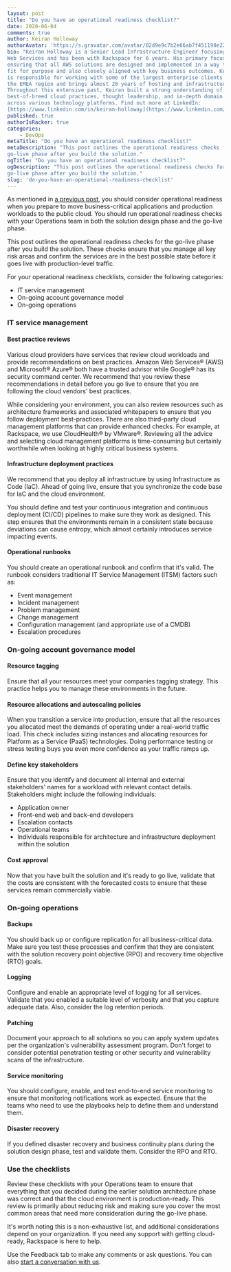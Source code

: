 ```yaml
---
layout: post
title: "Do you have an operational readiness checklist?"
date: 2020-06-04
comments: true
author: Keiran Holloway
authorAvatar: 'https://s.gravatar.com/avatar/02d9e9c7b2e66ab7f451198e22374be1'
bio: "Keiran Holloway is a Senior Lead Infrastructure Engineer focusing on Amazon
Web Services and has been with Rackspace for 6 years. His primary focus is
ensuring that all AWS solutions are designed and implemented in a way that is
fit for purpose and also closely aligned with key business outcomes. Keiran
is responsible for working with some of the largest enterprise clients within
the EMEA region and brings almost 20 years of hosting and infrastructure experience.
Throughout this extensive past, Keiran built a strong understanding of
best-of-breed cloud practices, thought leadership, and in-depth domain knowledge
across various technology platforms. Find out more at LinkedIn:
[https://www.linkedin.com/in/keiran-holloway](https://www.linkedin.com/in/keiran-holloway)."
published: true
authorIsRacker: true
categories:
    - DevOps
metaTitle: "Do you have an operational readiness checklist?"
metaDescription: "This post outlines the operational readiness checks for the
go-live phase after you build the solution."
ogTitle: "Do you have an operational readiness checklist?"
ogDescription: "This post outlines the operational readiness checks for the
go-live phase after you build the solution."
slug: 'do-you-have-an-operational-readiness-checklist'
---
```


As mentioned in
[a previous post](https://www.rackspace.com/blog/focusing-just-cost-optimization-youve-already-wasted-money),
you should consider operational readiness when you prepare to move business-critical
applications and production workloads to the public cloud. You should run
operational readiness checks with your Operations team in both the solution
design phase and the go-live phase.

<!--more-->

This post outlines the operational readiness checks for the go-live phase after
you build the solution. These checks ensure that you manage all key risk areas
and confirm the services are in the best possible state before it goes live with
production-level traffic.

For your operational readiness checklists, consider the following categories:

- IT service management
- On-going account governance model
- On-going operations

### IT service management

#### Best practice reviews

Various cloud providers have services that review cloud workloads and provide
recommendations on best practices. Amazon Web Services&reg; (AWS) and Microsoft&reg;
Azure&reg; both have a trusted advisor while Google&reg; has its security command
center. We recommend that you review these recommendations in detail before you
go live to ensure that you are following the cloud vendors' best practices.

While considering your environment, you can also review resources such as
architecture frameworks and associated whitepapers to ensure that you follow
deployment best-practices. There are also third-party cloud management platforms
that can provide enhanced checks. For example, at Rackspace, we use CloudHealth&reg;
by VMware&reg;. Reviewing all the advice and selecting cloud management platforms
is time-consuming but certainly worthwhile when looking at highly critical
business systems.

#### Infrastructure deployment practices

We recommend that you deploy all infrastructure by using Infrastructure as Code
(IaC). Ahead of going live, ensure that you synchronize the code base for IaC
and the cloud environment.

You should define and test your continuous integration and continuous deployment
(CI/CD) pipelines to make sure they work as designed. This step ensures that the
environments remain in a consistent state because deviations can cause entropy,
which almost certainly introduces service impacting events.

#### Operational runbooks

You should create an operational runbook and confirm that it's valid.  The
runbook considers traditional IT Service Management (ITSM) factors such as:

- Event management
- Incident management
- Problem management
- Change management
- Configuration management (and appropriate use of a CMDB)
- Escalation procedures

### On-going account governance model

#### Resource tagging

Ensure that all your resources meet your companies tagging strategy. This
practice helps you to manage these environments in the future.

#### Resource allocations and autoscaling policies

 When you transition a service into production, ensure that all the resources
 you allocated meet the demands of operating under a real-world traffic load.
 This check includes sizing instances and allocating resources for Platform as
 a Service (PaaS) technologies. Doing performance testing or stress testing buys
 you even more confidence as your traffic ramps up.

#### Define key stakeholders

Ensure that you identify and document all internal and external stakeholders'
names for a workload with relevant contact details. Stakeholders might include
the following individuals:

- Application owner
- Front-end web and back-end developers
- Escalation contacts
- Operational teams
- Individuals responsible for architecture and infrastructure deployment within
  the solution

#### Cost approval

Now that you have built the solution and it's ready to go live, validate that
the costs are consistent with the forecasted costs to ensure that these services
remain commercially viable.

### On-going operations

#### Backups

You should back up or configure replication for all business-critical data. Make
sure you test these processes and confirm that they are consistent with the
solution recovery point objective (RPO) and recovery time objective (RTO) goals.

#### Logging

Configure and enable an appropriate level of logging for all services. Validate
that you enabled a suitable level of verbosity and that you capture adequate
data. Also, consider the log retention periods.

#### Patching

Document your approach to all solutions so you can apply system updates per the
organization's vulnerability assessment program. Don't forget to consider
potential penetration testing or other security and vulnerability scans of the
infrastructure.

#### Service monitoring

You should configure, enable, and test end-to-end service monitoring to ensure
that monitoring notifications work as expected. Ensure that the teams who need
to use the playbooks help to define them and understand them.

#### Disaster recovery

If you defined disaster recovery and business continuity plans during the solution
design phase, test and validate them. Consider the RPO and RTO.

### Use the checklists

Review these checklists with your Operations team to ensure that everything that
you decided during the earlier solution architecture phase was correct and that
the cloud environment is production-ready. This review is primarily about reducing
risk and making sure you cover the most common areas that need more consideration
during the go-live phase.

It's worth noting this is a non-exhaustive list, and additional considerations
depend on your organization. If you need any support with getting cloud-ready,
Rackspace is here to help.

Use the Feedback tab to make any comments or ask questions. You can also [start a conversation with us](https://www.rackspace.com/contact).
